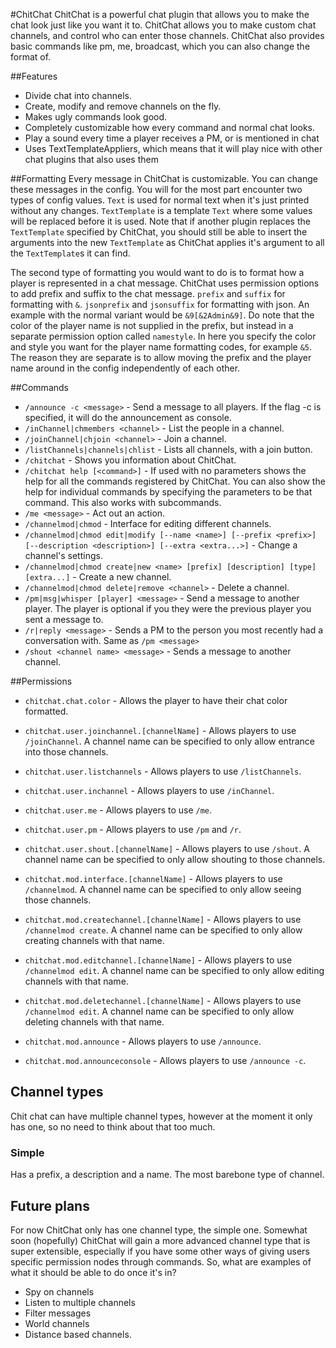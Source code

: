 #ChitChat
ChitChat is a powerful chat plugin that allows you to make the chat look just like you want it to. ChitChat allows you to make custom chat channels, and control who can enter those channels. ChitChat also provides basic commands like pm, me, broadcast, which you can also change the format of.

##Features
- Divide chat into channels.
- Create, modify and remove channels on the fly.
- Makes ugly commands look good.
- Completely customizable how every command and normal chat looks.
- Play a sound every time a player receives a PM, or is mentioned in chat
- Uses TextTemplateAppliers, which means that it will play nice with other chat plugins that also uses them

##Formatting
Every message in ChitChat is customizable. You can change these messages in the config. You will for the most part encounter two types of config values. `Text` is used for normal text when it's just printed without any changes. `TextTemplate` is a template `Text` where some values will be replaced before it is used. Note that if another plugin replaces the `TextTemplate` specified by ChitChat, you should still be able to insert the arguments into the new `TextTemplate` as ChitChat applies it's argument to all the `TextTemplate`s it can find.

The second type of formatting you would want to do is to format how a player is represented in a chat message. ChitChat uses permission options to add prefix and suffix to the chat message. `prefix` and `suffix` for formatting with `&`. `jsonprefix` and `jsonsuffix` for formatting with json. An example with the normal variant would be `&9[&2Admin&9]`. Do note that the color of the player name is not supplied in the prefix, but instead in a separate permission option called `namestyle`. In here you specify the color and style you want for the player name formatting codes, for example `&5`. The reason they are separate is to allow moving the prefix and the player name around in the config independently of each other.

##Commands
- `/announce -c <message>` - Send a message to all players. If the flag -c is specified, it will do the announcement as console.
- `/inChannel|chmembers <channel>` - List the people in a channel.
- `/joinChannel|chjoin <channel>` - Join a channel.
- `/listChannels|channels|chlist` - Lists all channels, with a join button.
- `/chitchat` - Shows you information about ChitChat.
- `/chitchat help [<command>]` - If used with no parameters shows the help for all the commands registered by ChitChat. You can also show the help for individual commands by specifying the parameters to be that command. This also works with subcommands.
- `/me <message>` - Act out an action.
- `/channelmod|chmod` - Interface for editing different channels.
- `/channelmod|chmod edit|modify [--name <name>] [--prefix <prefix>] [--description <description>] [--extra <extra...>]` - Change a channel's settings.
- `/channelmod|chmod create|new <name> [prefix] [description] [type] [extra...]` - Create a new channel.
- `/channelmod|chmod delete|remove <channel>` - Delete a channel.
- `/pm|msg|whisper [player] <message>` - Send a message to another player. The player is optional if you they were the previous player you sent a message to.
- `/r|reply <message>` - Sends a PM to the person you most recently had a conversation with. Same as `/pm <message>`
- `/shout <channel name> <message>` - Sends a message to another channel.

##Permissions
- `chitchat.chat.color` - Allows the player to have their chat color formatted.


- `chitchat.user.joinchannel.[channelName]` - Allows players to use `/joinChannel`. A channel name can be specified to only allow entrance into those channels.
- `chitchat.user.listchannels` - Allows players to use `/listChannels`.
- `chitchat.user.inchannel` - Allows players to use `/inChannel`.
- `chitchat.user.me` - Allows players to use `/me`.
- `chitchat.user.pm` - Allows players to use `/pm` and `/r`.
- `chitchat.user.shout.[channelName]` - Allows players to use `/shout`. A channel name can be specified to only allow shouting to those channels.


- `chitchat.mod.interface.[channelName]` - Allows players to use `/channelmod`. A channel name can be specified to only allow seeing those channels.
- `chitchat.mod.createchannel.[channelName]` - Allows players to use `/channelmod create`. A channel name can be specified to only allow creating channels with that name.
- `chitchat.mod.editchannel.[channelName]` - Allows players to use `/channelmod edit`. A channel name can be specified to only allow editing channels with that name.
- `chitchat.mod.deletechannel.[channelName]` - Allows players to use `/channelmod edit`. A channel name can be specified to only allow deleting channels with that name.
- `chitchat.mod.announce` - Allows players to use `/announce`.
- `chitchat.mod.announceconsole` - Allows players to use `/announce -c`.

## Channel types

Chit chat can have multiple channel types, however at the moment it only has one, so no need to think about that too much.

### Simple

Has a prefix, a description and a name. The most barebone type of channel.

## Future plans
For now ChitChat only has one channel type, the simple one. Somewhat soon (hopefully) ChitChat will gain a more advanced channel type that is super extensible, especially if you have some other ways of giving users specific permission nodes through commands. So, what are examples of what it should be able to do once it's in?
- Spy on channels
- Listen to multiple channels
- Filter messages
- World channels
- Distance based channels.